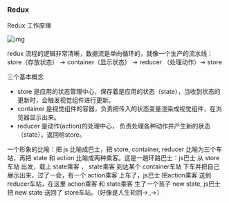 ### Redux






Redux 工作原理

![img](http://upload-images.jianshu.io/upload_images/1234637-4c60ce39ecad2a42.png?imageMogr2/auto-orient/strip%7CimageView2/2/w/700)

redux 流程的逻辑非常清晰，数据流是单向循环的，就像一个生产的流水线： store（存放状态） -> container（显示状态） -> reducer （处理动作）-> store

三个基本概念

* store 是应用的状态管理中心，保存着是应用的状态（state），当收到状态的更新时，会触发视觉组件进行更新。
* container 是视觉组件的容器，负责把传入的状态变量渲染成视觉组件，在浏览器显示出来。
* reducer 是动作(action)的处理中心， 负责处理各种动作并产生新的状态（state），返回给store。

一个形象的比喻：把 js 比喻成巴士，把 store, container, reducer 比喻为三个车站，再把 state 和 action 比喻成两种乘客。这是一趟环路巴士：js巴士 从 store车站 出发，载上 state乘客 ， state乘客 到达某个 container车站 下车并把自己展示出来，过了一会，有一个 action乘客 上车了，js巴士 把action乘客 送到 reducer车站，在这里 action乘客 和 state乘客 生了一个孩子 new state, js巴士把 new state 送回了 store车站。（好像是人生轮回→_→）